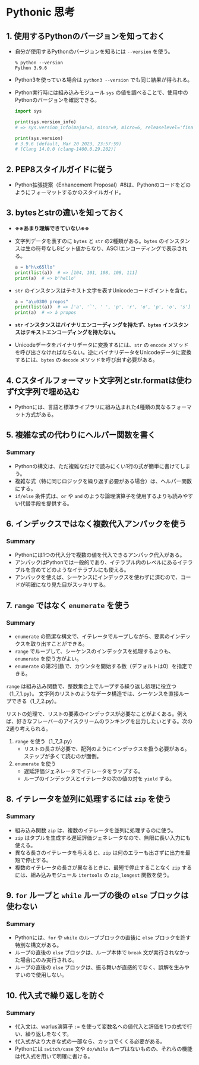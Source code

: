 # Pythonic 思考
## 1. 使用するPythonのバージョンを知っておく
* 自分が使用するPythonのバージョンを知るには `--version` を使う。

    ```
    % python --version
    Python 3.9.6
    ```

* Python3を使っている場合は `python3 --version` でも同じ結果が得られる。

* Python実行時には組み込みモジュール `sys` の値を調べることで、使用中のPythonのバージョンを確認できる。

    ```python
    import sys

    print(sys.version_info)
    # => sys.version_info(major=3, minor=9, micro=6, releaselevel='final', serial=0)

    print(sys.version)
    # 3.9.6 (default, Mar 20 2023, 23:57:59) 
    # [Clang 14.0.0 (clang-1400.0.29.202)]
    ```


## 2. PEP8スタイルガイドに従う
* Python拡張提案（Enhancement Proposal）#8は、Pythonのコードをどのようにフォーマットするかのスタイルガイド。


## 3. bytesとstrの違いを知っておく
* **※※あまり理解できていない※※**
* 文字列データを表すのに `bytes` と `str` の2種類がある。`bytes` のインスタンスは生の符号なし8ビット値からなり、ASCIIエンコーディングで表示される。
    ```python
    a = b"h\x65llo"
    print(list(a))  # => [104, 101, 108, 108, 111]
    print(a)  # => b'hello'
    ```

* `str` のインスタンスはテキスト文字を表すUnicodeコードポイントを含む。
    ```python
    a = "a\u0300 propos"
    print(list(a))  # => ['a', '̀', ' ', 'p', 'r', 'o', 'p', 'o', 's']
    print(a)  # => à propos
    ```

* **`str` インスタンスはバイナリエンコーディングを持たず、`bytes` インスタンスはテキストエンコーディングを持たない。**

* Unicodeデータをバイナリデータに変換するには、`str` の `encode` メソッドを呼び出さなければならない。逆にバイナリデータをUnicodeデータに変換するには、`bytes` の `decode` メソッドを呼び出す必要がある。


## 4. Cスタイルフォーマット文字列とstr.formatは使わずf文字列で埋め込む
* Pythonには、言語と標準ライブラリに組み込まれた4種類の異なるフォーマット方式がある。


## 5. 複雑な式の代わりにヘルパー関数を書く
### Summary
* Pythonの構文は、ただ複雑なだけで読みにくい1行の式が簡単に書けてしまう。
* 複雑な式（特に同じロジックを繰り返す必要がある場合）は、ヘルパー関数にする。
* `if/else` 条件式は、`or` や `and` のような論理演算子を使用するよりも読みやすい代替手段を提供する。


## 6. インデックスではなく複数代入アンパックを使う
### Summary
* Pythonには1つの代入分で複数の値を代入できるアンパック代入がある。
* アンパックはPythonでは一般的であり、イテラブル内のレベルにあるイテラブルを含めてどのようなイテラブルにも使える。
* アンパックを使えば、シーケンスにインデックスを使わずに済むので、コードが明確になり見た目がスッキリする。


## 7. `range` ではなく `enumerate` を使う
### Summary
* `enumerate` の簡潔な構文で、イテレータでループしながら、要素のインデックスを取り出すことができる。
* `range` でループして、シーケンスのインデックスを処理するよりも、`enumerate` を使う方がよい。
* `enumerate` の第2引数で、カウンタを開始する数（デフォルトは0）を指定できる。

`range` は組み込み関数で、整数集合上でループする繰り返し処理に役立つ（1_7_1.py）。
文字列のリストのようなデータ構造では、シーケンスを直接ループできる（1_7_2.py）。

リストの処理で、リストの要素のインデックスが必要なことがよくある。例えば、好きなフレーバーのアイスクリームのランキングを出力したいとする。次の2通り考えられる。
1. `range` を使う（1_7_3.py）
   * リストの長さが必要で、配列のようにインデックスを扱う必要がある。ステップが多くて読むのが面倒。
2. `enumerate` を使う
   * 遅延評価ジェネレータでイテレータをラップする。
   * ループのインデックスとイテレータの次の値の対を `yield` する。



## 8. イテレータを並列に処理するには `zip` を使う
### Summary
* 組み込み関数 `zip` は、複数のイテレータを並列に処理するのに使う。
* `zip` はタプルを生成する遅延評価ジェネレータなので、無限に長い入力にも使える。
* 異なる長さのイテレータを与えると、`zip` は何のエラーも出さずに出力を最短で停止する。
* 複数のイテレータの長さが異なるときに、最短で停止することなく `zip` するには、組み込みモジュール `itertools` の `zip_longest` 関数を使う。


## 9. `for` ループと `while` ループの後の `else` ブロックは使わない
### Summary
* Pythonには、`for` や `while` のループブロックの直後に `else` ブロックを許す特別な構文がある。
* ループの直後の `else` ブロックは、ループ本体で `break` 文が実行されなかった場合にのみ実行される。
* ループの直後の `else` ブロックは、振る舞いが直感的でなく、誤解を生みやすいので使用しない。


## 10. 代入式で繰り返しを防ぐ
### Summary
* 代入文は、warlus演算子 `:=` を使って変数名への値代入と評価を1つの式で行い、繰り返しをなくす。
* 代入式がより大きな式の一部なら、カッコでくくる必要がある。
* Pythonには `switch/case` 文や `do/while` ループはないものの、それらの機能は代入式を用いて明確に書ける。